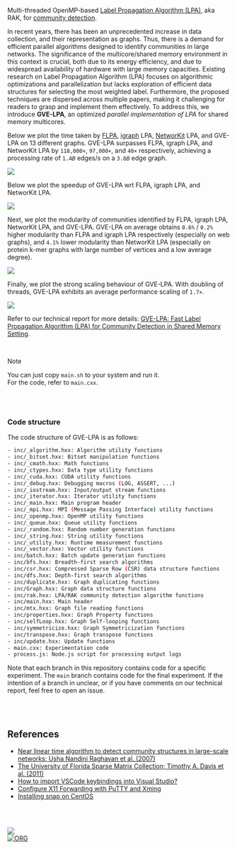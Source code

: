 Multi-threaded OpenMP-based [Label Propagation Algorithm (LPA)], aka RAK, for [community detection].

In recent years, there has been an unprecedented increase in data collection, and their representation as graphs. Thus, there is a demand for efficient parallel algorithms designed to identify communities in large networks. The significance of the multicore/shared memory environment in this context is crucial, both due to its energy efficiency, and due to widespread availability of hardware with large memory capacities. Existing research on Label Propagation Algorithm (LPA) focuses on algorithmic optimizations and parallelization but lacks exploration of efficient data structures for selecting the most weighted label. Furthermore, the proposed techniques are dispersed across multiple papers, making it challenging for readers to grasp and implement them effectively. To address this, we introduce **GVE-LPA**, an optimized *parallel implementation of LPA* for shared memory multicores.

Below we plot the time taken by [FLPA], [igraph] LPA, [NetworKit] LPA, and GVE-LPA on 13 different graphs. GVE-LPA surpasses FLPA, igraph LPA, and NetworKit LPA by `118,000×`, `97,000×`, and `40×` respectively, achieving a processing rate of `1.4𝐵` edges/s on a `3.8𝐵` edge graph.

[![](https://i.imgur.com/dWFUkZG.png)][sheets-o1]

Below we plot the speedup of GVE-LPA wrt FLPA, igraph LPA, and NetworKit LPA.

[![](https://i.imgur.com/buUUyke.png)][sheets-o1]

Next, we plot the modularity of communities identified by FLPA, igraph LPA, NetworKit LPA, and GVE-LPA. GVE-LPA on average obtains `0.6%` / `0.2%` higher modularity than FLPA and igraph LPA respectively (especially on web graphs), and `4.1%` lower modularity than NetworKit LPA (especially on protein k-mer graphs with large number of
vertices and a low average degree).

[![](https://i.imgur.com/AQzlelS.png)][sheets-o1]

Finally, we plot the strong scaling behaviour of GVE-LPA. With doubling of threads, GVE-LPA exhibits an average performance scaling of `1.7×`.

[![](https://i.imgur.com/yUx3fNy.png)][sheets-o2]

Refer to our technical report for more details:
[GVE-LPA: Fast Label Propagation Algorithm (LPA) for Community Detection in Shared Memory Setting][report].

<br>

> [!NOTE]
> You can just copy `main.sh` to your system and run it. \
> For the code, refer to `main.cxx`.


[Label Propagation Algorithm (LPA)]: https://arxiv.org/abs/0709.2938
[FLPA]: https://github.com/vtraag/igraph/tree/flpa
[igraph]: https://github.com/igraph/igraph
[NetworKit]: https://github.com/networkit/networkit
[community detection]: https://en.wikipedia.org/wiki/Community_search
[Prof. Dip Sankar Banerjee]: https://sites.google.com/site/dipsankarban/
[Prof. Kishore Kothapalli]: https://faculty.iiit.ac.in/~kkishore/
[SuiteSparse Matrix Collection]: https://sparse.tamu.edu
[sheets-o1]: https://docs.google.com/spreadsheets/d/1JQ7wpFC0qgi_isdaPz0OusSRHXONiKKQeG9JmTm3J4U/edit?usp=sharing
[sheets-o2]: https://docs.google.com/spreadsheets/d/1fLPk0cxFYVCTz-LXPq1HyyP0yVOwmI5ry5KWwFNQIH0/edit?usp=sharing
[report]: https://arxiv.org/abs/2312.08140

<br>
<br>


### Code structure

The code structure of GVE-LPA is as follows:

```bash
- inc/_algorithm.hxx: Algorithm utility functions
- inc/_bitset.hxx: Bitset manipulation functions
- inc/_cmath.hxx: Math functions
- inc/_ctypes.hxx: Data type utility functions
- inc/_cuda.hxx: CUDA utility functions
- inc/_debug.hxx: Debugging macros (LOG, ASSERT, ...)
- inc/_iostream.hxx: Input/output stream functions
- inc/_iterator.hxx: Iterator utility functions
- inc/_main.hxx: Main program header
- inc/_mpi.hxx: MPI (Message Passing Interface) utility functions
- inc/_openmp.hxx: OpenMP utility functions
- inc/_queue.hxx: Queue utility functions
- inc/_random.hxx: Random number generation functions
- inc/_string.hxx: String utility functions
- inc/_utility.hxx: Runtime measurement functions
- inc/_vector.hxx: Vector utility functions
- inc/batch.hxx: Batch update generation functions
- inc/bfs.hxx: Breadth-first search algorithms
- inc/csr.hxx: Compressed Sparse Row (CSR) data structure functions
- inc/dfs.hxx: Depth-first search algorithms
- inc/duplicate.hxx: Graph duplicating functions
- inc/Graph.hxx: Graph data structure functions
- inc/rak.hxx: LPA/RAK community detection algorithm functions
- inc/main.hxx: Main header
- inc/mtx.hxx: Graph file reading functions
- inc/properties.hxx: Graph Property functions
- inc/selfLoop.hxx: Graph Self-looping functions
- inc/symmetricize.hxx: Graph Symmetricization functions
- inc/transpose.hxx: Graph transpose functions
- inc/update.hxx: Update functions
- main.cxx: Experimentation code
- process.js: Node.js script for processing output logs
```

Note that each branch in this repository contains code for a specific experiment. The `main` branch contains code for the final experiment. If the intention of a branch in unclear, or if you have comments on our technical report, feel free to open an issue.

<br>
<br>


## References

- [Near linear time algorithm to detect community structures in large-scale networks; Usha Nandini Raghavan et al. (2007)](https://arxiv.org/abs/0709.2938)
- [The University of Florida Sparse Matrix Collection; Timothy A. Davis et al. (2011)](https://doi.org/10.1145/2049662.2049663)
- [How to import VSCode keybindings into Visual Studio?](https://stackoverflow.com/a/62417446/1413259)
- [Configure X11 Forwarding with PuTTY and Xming](https://www.centlinux.com/2019/01/configure-x11-forwarding-putty-xming-windows.html)
- [Installing snap on CentOS](https://snapcraft.io/docs/installing-snap-on-centos)

<br>
<br>


[![](https://i.imgur.com/7QLfaW3.jpg)](https://www.youtube.com/watch?v=IwiYQILYXDQ)<br>
[![ORG](https://img.shields.io/badge/org-puzzlef-green?logo=Org)](https://puzzlef.github.io)


[Prof. Dip Sankar Banerjee]: https://sites.google.com/site/dipsankarban/
[Prof. Kishore Kothapalli]: https://faculty.iiit.ac.in/~kkishore/
[SuiteSparse Matrix Collection]: https://sparse.tamu.edu
